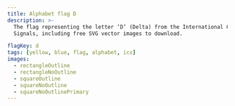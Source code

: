 ```yaml
---
title: Alphabet flag D
description: >-
  The flag representing the letter ‘D’ (Delta) from the International Code of
  Signals, including free SVG vector images to download.

flagKey: d
tags: [yellow, blue, flag, alphabet, ics]
images:
  - rectangleOutline
  - rectangleNoOutline
  - squareOutline
  - squareNoOutline
  - squareNoOutlinePrimary
---
```

